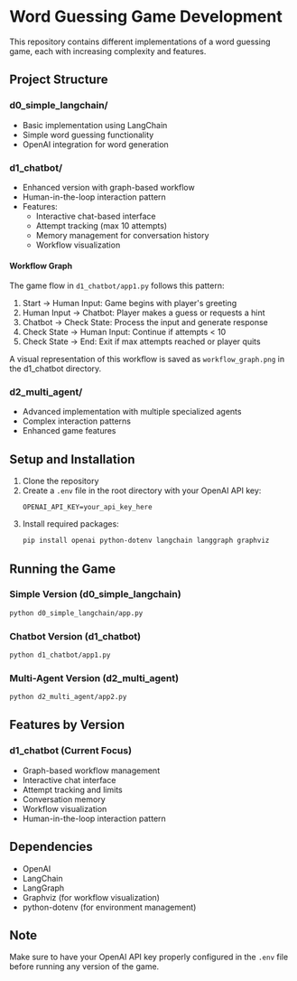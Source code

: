 # Word Guessing Game Development

This repository contains different implementations of a word guessing game, each with increasing complexity and features.

## Project Structure

### d0_simple_langchain/
- Basic implementation using LangChain
- Simple word guessing functionality
- OpenAI integration for word generation

### d1_chatbot/
- Enhanced version with graph-based workflow
- Human-in-the-loop interaction pattern
- Features:
  - Interactive chat-based interface
  - Attempt tracking (max 10 attempts)
  - Memory management for conversation history
  - Workflow visualization

#### Workflow Graph
The game flow in `d1_chatbot/app1.py` follows this pattern:
1. Start → Human Input: Game begins with player's greeting
2. Human Input → Chatbot: Player makes a guess or requests a hint
3. Chatbot → Check State: Process the input and generate response
4. Check State → Human Input: Continue if attempts < 10
5. Check State → End: Exit if max attempts reached or player quits

A visual representation of this workflow is saved as `workflow_graph.png` in the d1_chatbot directory.

### d2_multi_agent/
- Advanced implementation with multiple specialized agents
- Complex interaction patterns
- Enhanced game features

## Setup and Installation

1. Clone the repository
2. Create a `.env` file in the root directory with your OpenAI API key:
   ```
   OPENAI_API_KEY=your_api_key_here
   ```
3. Install required packages:
   ```bash
   pip install openai python-dotenv langchain langgraph graphviz
   ```

## Running the Game

### Simple Version (d0_simple_langchain)
```bash
python d0_simple_langchain/app.py
```

### Chatbot Version (d1_chatbot)
```bash
python d1_chatbot/app1.py
```

### Multi-Agent Version (d2_multi_agent)
```bash
python d2_multi_agent/app2.py
```

## Features by Version

### d1_chatbot (Current Focus)
- Graph-based workflow management
- Interactive chat interface
- Attempt tracking and limits
- Conversation memory
- Workflow visualization
- Human-in-the-loop interaction pattern

## Dependencies
- OpenAI
- LangChain
- LangGraph
- Graphviz (for workflow visualization)
- python-dotenv (for environment management)

## Note
Make sure to have your OpenAI API key properly configured in the `.env` file before running any version of the game.
